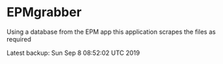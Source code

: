 # EPMgrabber
Using a database from the EPM app this application scrapes the files as required


Latest backup: Sun Sep 8 08:52:02 UTC 2019
